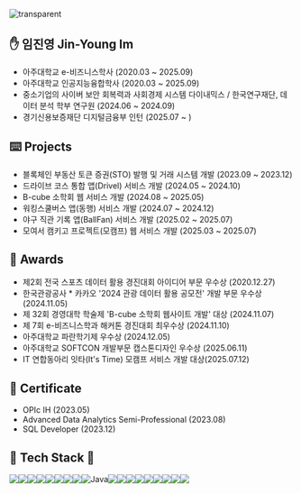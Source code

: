 ![transparent](https://capsule-render.vercel.app/api?type=waving&color=auto&text=Jinyoung's%20Page&height=220&fontSize=60)


## ✋ 임진영 Jin-Young Im
- 아주대학교 e-비즈니스학사 (2020.03 ~ 2025.09)
- 아주대학교 인공지능융합학사 (2020.03 ~ 2025.09)
- 중소기업의 사이버 보안 회복력과 사회경제 시스템 다이내믹스 / 한국연구재단, 데이터 분석 학부 연구원 (2024.06 ~ 2024.09)
- 경기신용보증재단 디지털금융부 인턴 (2025.07 ~ )

## ⌨️ Projects
- 블록체인 부동산 토큰 증권(STO) 발행 및 거래 시스템 개발 (2023.09 ~ 2023.12)  
- 드라이브 코스 통합 앱(Drivel) 서비스 개발 (2024.05 ~ 2024.10)
- B-cube 소학회 웹 서비스 개발 (2024.08 ~ 2025.05)
- 워킹스쿨버스 앱(동행) 서비스 개발 (2024.07 ~ 2024.12)
- 야구 직관 기록 앱(BallFan) 서비스 개발 (2025.02 ~ 2025.07)
- 모여서 캠키고 프로젝트(모캠프) 웹 서비스 개발 (2025.03 ~ 2025.07)

## 🏅 Awards
- 제2회 전국 스포츠 데이터 활용 경진대회 아이디어 부문 우수상 (2020.12.27)
- 한국관광공사 * 카카오 '2024 관광 데이터 활용 공모전' 개발 부문 우수상 (2024.11.05)
- 제 32회 경영대학 학술제 'B-cube 소학회 웹사이트 개발' 대상 (2024.11.07)
- 제 7회 e-비즈니스학과 해커톤 경진대회 최우수상 (2024.11.10)
- 아주대학교 파란학기제 우수상 (2024.12.05)
- 아주대학교 SOFTCON 개발부문 캡스톤디자인 우수상 (2025.06.11)
- IT 연합동아리 잇타(It's Time) 모캠프 서비스 개발 대상(2025.07.12)

## 📜 Certificate
- OPIc IH (2023.05)
- Advanced Data Analytics Semi-Professional (2023.08)
- SQL Developer (2023.12)


## 🍔 Tech Stack 🍔
<div style="display:flex; flex-direction:row;">
 <img src="https://img.shields.io/badge/HTML5-E34F26?style=for-the-badge&logo=HTML5&logoColor=white">
 <img src="https://img.shields.io/badge/CSS3-1572B6?style=for-the-badge&logo=CSS3&logoColor=white">
 <img src="https://img.shields.io/badge/JavaScript-F7DF1E?style=for-the-badge&logo=JavaScript&logoColor=white">
  <img src="https://img.shields.io/badge/r-%23276DC3.svg?style=for-the-badge&logo=r&logoColor=white">
 <br>
  <img src="https://img.shields.io/badge/React-61DAFB?style=for-the-badge&logo=React&logoColor=white">
  <img src="https://img.shields.io/badge/ReactNative-61DAFB?style=for-the-badge&logo=React&logoColor=white">
 <img src="https://img.shields.io/badge/Python-3776AB?style=for-the-badge&logo=Python&logoColor=white">
  <br>
 <img src="https://img.shields.io/badge/MySQL-4479A1?style=for-the-badge&logo=MySQL&logoColor=white">
  <img alt="Java" src ="https://img.shields.io/badge/Java-007396.svg?&style=for-the-badge&logo=OpenJDK&logoColor=white"/>
  <img src="https://img.shields.io/badge/Spring-6DB33F?style=for-the-badge&logo=Spring&logoColor=white">
  <img src="https://img.shields.io/badge/Spring Boot-6DB33F?style=for-the-badge&logo=Spring Boot&logoColor=white">
  <img src="https://img.shields.io/badge/Spring Security-6DB33F?style=for-the-badge&logo=Spring Security&logoColor=white">
  <img src="https://img.shields.io/badge/Redis-FF4438?style=for-the-badge&logo=Redis&logoColor=white">
 <br>
 <img src="https://img.shields.io/badge/git-F05032?style=for-the-badge&logo=git&logoColor=white">
 <img src="https://img.shields.io/badge/nginx-%23009639.svg?style=for-the-badge&logo=nginx&logoColor=white">
 <img src="https://img.shields.io/badge/Amazon AWS-232F3E?style=for-the-badge&logo=AWS&logoColor=white">
 <img src="https://img.shields.io/badge/Docker-2496ED?style=for-the-badge&logo=Docker&logoColor=white">
 <img src="https://img.shields.io/badge/Jenkins-D24939?style=for-the-badge&logo=Jenkins&logoColor=white">
</div>



















